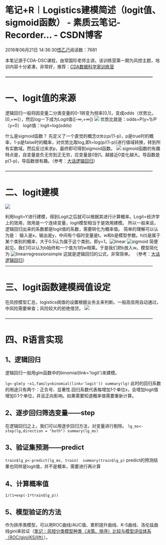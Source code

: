 
# 笔记+R︱Logistics建模简述（logit值、sigmoid函数） - 素质云笔记-Recorder... - CSDN博客

2016年06月21日 14:36:30[悟乙己](https://me.csdn.net/sinat_26917383)阅读数：7681





本笔记源于CDA-DSC课程，由常国珍老师主讲。该训练营第一期为风控主题，培训内容十分紧凑，非常好，推荐：[CDA数据科学家训练营](http://www.cda.cn/dsc/)

**——————————————————————————————————**

# 一、logit值的来源

逻辑回归一般将因变量二分类变量的0-1转变为频率[0,1]，变成odds（优势比，[0,+∞]），然后log一下成为Logit值([-∞,+∞])
![](https://img-blog.csdn.net/20160621143026774)
优势比就是：odds=P(y=1)/P（y=0）
logit值：logit=log(odds)

什么是sigmoid函数？
先定义了一个直觉的概念`优势比`p/(1-p)，p是true时的概率，1-p是false时的概率，对优势比取log,即t=log(p/(1-p))进行值域转换，转到所有实数域。然后反过来求p，最终即可得到sigmoid函数。
![](https://imgsa.baidu.com/baike/s%3D99/sign=a46bd6f1dd33c895a27e9472d01340df/0df3d7ca7bcb0a4659502a5f6f63f6246b60af62.jpg)
sigmoid函数的有趣特点是，自变量是负无穷到正无穷，应变量是0到1。越接近0变化越大。导函数是p(1-p)，导函数很有趣。（参考：[大话逻辑回归](http://hugiss.com/logisticregressionintro/)）

——————————————————————————————————


# 二、logit建模

![](https://img-blog.csdn.net/20160621143303234)

利用logit=Y进行建模，得到Logit之后就可以根据其进行计算概率。Logit=经济学上的效用，效用是一个连续变量，logit模型相当于是效用建模。
所以一般来说，逻辑回归出来的系数都是logit值的系数，需要转化为概率值。
简单的理解可以认为是：
输入是x，输出是y，中间有个临时变量是t。w和b是模型参数。h(t)是属于某个类别的概率，大于0.5认为属于这个类别，即y=1。![linear](http://hugiss.com/content/images/2017/01/linear.svg)
![sigmoid](http://hugiss.com/content/images/2017/01/sigmoid.svg)
简便起见，我们可以认为b始终和一个值为1的w相乘。于是我们把b放入w。模型简化为
![linearregressionsimple](http://hugiss.com/content/images/2017/01/linearregressionsimple.svg)
这就是逻辑回归的公式，非常简单。
（参考：[大话逻辑回归](http://hugiss.com/logisticregressionintro/)）
——————————————————————————————————


# 三、logit函数建模阀值设定

在风控模型汇总，logistics阀值的设置根据业务主来判断。一般高信用自动通过，中风险需要审查；风险较大的拒绝借贷。
![](https://img-blog.csdn.net/20160621143501183)

——————————————————————————————————


# 四、R语言实现

## 1、逻辑回归

逻辑回归一般用glm函数中的binomial(link='logit')来建模。

`lg<-glm(y ~x1,family=binomial(link='logit'))
summary(lg)`
此时的回归系数的用途只有两个：正负号、显著性.回归系数代表每增加1个单位x，会增加logit值增加0.1个单位，并且正向影响。如果需要知道概率值需要重新计算。


## 2、逐步回归筛选变量——step

在逻辑回归之上，我们可以用逐步回归方法，对变量进行剔除。
`lg_ms<-step(lg,direction = "both")
summary(lg_ms)`

## 3、验证集预测——predict

`train$lg_p<-predict(lg_ms, train) 
summary(train$lg_p)`
predict的预测结果也同样是logit值，并不是概率，需要进行再计算


## 4、计算概率值

`1/(1+exp(-1*train$lg_p))`

## 5、模型验证的方法

作为排序类模型，可以用ROC曲线/AUC值、累积提升曲线、K-S曲线、洛伦兹曲线gini来验证（[笔记︱风控分类模型种类（决策、排序）比较与模型评估体系（ROC/gini/KS/lift）](http://blog.csdn.net/sinat_26917383/article/details/51725102)）。




